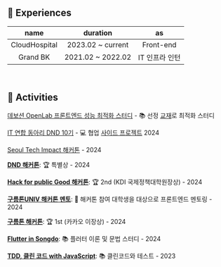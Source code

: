 ## 🚧 Experiences

|name|duration|as|
|:-:|:-:|:-:|
|CloudHospital|2023.02 ~ current|Front-end|
|Grand BK|2021.02 ~ 2022.02|IT 인프라 인턴|

<br/>

## 👟 Activities

[데보션 OpenLab 프론트엔드 성능 최적화 스터디](https://froggy1014.github.io/blog/2024/12/6/devocean-study) - 📚 선정 [교재](https://product.kyobobook.co.kr/detail/S000200178292)로 최적화 스터디

[IT 연합 동아리 DND 10기](https://dnd.ac/) -  💻 협업 [사이드 프로젝트](https://github.com/dnd-side-project/dnd-11th-5-frontend) 2024

[Seoul Tech Impact 해커톤](https://devpost.com/software/mayo-my-art-your-object) - 2024

[**DND 해커톤**](https://festa.io/events/4978): 🏆 특별상 - 2024

[**Hack for public Good 해커톤**](https://event-us.kr/aiinnovation/event/80730): 🏆 2nd (KDI 국제정책대학원장상) - 2024

[**구름톤UNIV 해커톤 멘토**](https://9oormthon.university/project): 🔎 해커톤 참여 대학생을 대상으로 프론트엔드 멘토링 - 2024

[**구름톤 해커톤**](https://9oormthon.goorm.io/b347a02d-8084-435f-9c16-22d0067e8ab5): 🏆 1st (카카오 이장상) - 2024

[**Flutter in Songdo**](https://www.meetup.com/ko-KR/flutter-songdo/): 📚 플러터 이론 및 문법 스터디 - 2024

[**TDD, 클린 코드 with JavaScript**](https://edu.nextstep.camp/): 📚 클린코드와 테스트 - 2023


